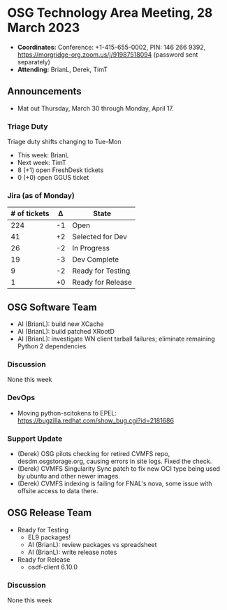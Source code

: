 # OSG Technology Area Meeting, 28 March 2023

-   **Coordinates:** Conference: +1-415-655-0002, PIN: 146 266 9392,
    <https://morgridge-org.zoom.us/j/91987518094> (password sent separately)
-   **Attending:** BrianL, Derek, TimT

## Announcements

- Mat out Thursday, March 30 through Monday, April 17.

### Triage Duty

Triage duty shifts changing to Tue-Mon

-   This week: BrianL
-   Next week: TimT
-   8 (+1) open FreshDesk tickets
-   0 (+0) open GGUS ticket

### Jira (as of Monday)

| # of tickets | &Delta; | State             |
|--------------|---------|-------------------|
| 224          | -1      | Open              |
| 41           | +2      | Selected for Dev  |
| 26           | -2      | In Progress       |
| 19           | -3      | Dev Complete      |
| 9            | -2      | Ready for Testing |
| 1            | +0      | Ready for Release |

## OSG Software Team

-   AI (BrianL): build new XCache
-   AI (BrianL): build patched XRootD
-   AI (BrianL): investigate WN client tarball failures; eliminate remaining Python 2 dependencies

### Discussion

None this week

### DevOps

- Moving python-scitokens to EPEL: https://bugzilla.redhat.com/show_bug.cgi?id=2181686

### Support Update

- (Derek) OSG pilots checking for retired CVMFS repo, desdm.osgstorage.org, causing errors in site logs.  Fixed the check.
- (Derek) CVMFS Singularity Sync patch to fix new OCI type being used by ubuntu and other newer images.
- (Derek) CVMFS indexing is failing for FNAL's nova, some issue with offsite access to data there.

## OSG Release Team

-   Ready for Testing
    -   EL9 packages!
    -   AI (BrianL): review packages vs spreadsheet
    -   AI (BrianL): write release notes
-   Ready for Release
    -   osdf-client 6.10.0

### Discussion

None this week

